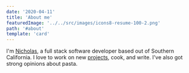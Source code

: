```yaml
---
date: '2020-04-11'
title: 'About me'
featuredImage: '../../src/images/icons8-resume-100-2.png'
path: '#about'
template: 'card'
---
```


I'm [Nicholas][1], a full stack software developer based out of Southern California. I love to work on new [projects][3], cook, and write. I've also got strong opinions about pasta.

[1]: /contact
[3]: /work
